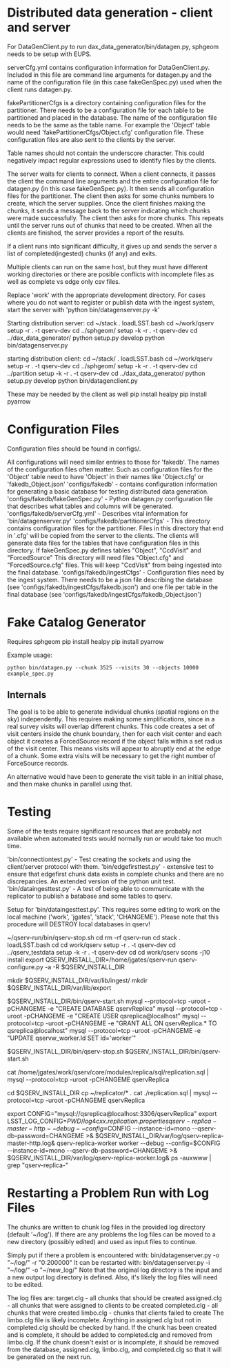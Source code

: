Distributed data generation - client and server
===============================================

For DataGenClient.py to run dax_data_generator/bin/datagen.py, sphgeom needs
to be setup with EUPS.

serverCfg.yml contains configuration information for DataGenClient.py. Included
in this file are command line arguments for datagen.py and the name of the
configuration file (in this case fakeGenSpec.py) used when the client runs
datagen.py.

fakePartitionerCfgs is a directory containing configuration files for the
partitioner. There needs to be a configuration file for each table to be
partitioned and placed in the database. The name of the configuration
file needs to be the same as the table name. For example the
'Object' table would need 'fakePartitionerCfgs/Object.cfg' configuration
file. These configuration files are also sent to the clients by the server.

Table names should not contain the underscore character. This could negatively
impact regular expressions used to identify files by the clients.

The server waits for clients to connect. When a client connects, it passes the
client the command line arguments and the entire configuration file for
datagen.py (in this case fakeGenSpec.py). It then sends all configuration
files for the partitioner. The client then asks for some chunks numbers to
create, which the server supplies. Once the client finishes making the
chunks, it sends a message back to the server indicating which chunks were
made successfully. The client then asks for more chunks. This repeats until
the server runs out of chunks that need to be created.
When all the clients are finished, the server provides a report of the results.

If a client runs into significant difficulty, it gives up and sends the
server a list of completed(ingested) chunks (if any) and exits.

Multiple clients can run on the same host, but they must have different
working directories or there are posible conflicts with incomplete
files as well as complete vs edge only csv files.

Replace 'work' with the appropriate development directory.
For cases where you do not want to register or publish data with
the ingest system, start the server with 'python bin/datagenserver.py -k'

Starting distribution server:
  cd ~/stack
  . loadLSST.bash
  cd ~/work/qserv
  setup -r . -t qserv-dev
  cd ../sphgeom/
  setup -k -r . -t qserv-dev
  cd ../dax_data_generator/
  python setup.py develop
  python bin/datagenserver.py

starting distribution client:
  cd ~/stack/
  . loadLSST.bash
  cd ~/work/qserv
  setup -r . -t qserv-dev
  cd ../sphgeom/
  setup -k -r . -t qserv-dev
  cd ../partition
  setup -k -r . -t qserv-dev
  cd ../dax_data_generator/
  python setup.py develop
  python bin/datagenclient.py


These may be needed by the client as well
pip install healpy
pip install pyarrow



Configuration Files
===================
Configuration files should be found in configs/.

All configurations will need similar entries to those for 'fakedb'.
The names of the configuration files often matter. Such as configuration
files for the 'Object' table need to have 'Object' in their names like
'Object.cfg' or 'fakedb_Object.json'
'configs/fakedb' - contains configuration information for generating
    a basic database for testing distributed data generation.
'configs/fakedb/fakeGenSpec.py' - Python datagen.py configuration file
    that describes what tables and columns will be generated.
'configs/fakedb/serverCfg.yml' - Describes vital information for
    'bin/datagenserver.py'
'configs/fakedb/partitionerCfgs' - This directory contains configuration
    files for the partitioner. Files in this directory that end in '.cfg'
    will be copied from the server to the clients. The clients will
    generate data files for the tables that have configuration files in this
    directory.
    If fakeGenSpec.py defines tables "Object", "CcdVisit" and "ForcedSource"
    This directory will need  files "Object.cfg" and "ForcedSource.cfg"
    files. This will keep "CcdVisit" from being ingested into the
    final database.
'configs/fakedb/ingestCfgs' - Configuration files need by the ingest system.
    There needs to be a json file describing the database (see
    'configs/fakedb/ingestCfgs/fakedb.json') and one file per table in the
    final database (see 'configs/fakedb/ingestCfgs/fakedb_Object.json')



Fake Catalog Generator
======================


Requires sphgeom
pip install healpy
pip install pyarrow

Example usage:
```
python bin/datagen.py --chunk 3525 --visits 30 --objects 10000 example_spec.py
```


Internals
---------

The goal is to be able to generate individual chunks (spatial regions on the sky) independently.
This requires making some simplifications, since in a real survey visits will overlap different
chunks. This code creates a set of visit centers inside the chunk boundary, then for each visit
center and each object it creates a ForcedSource record if the object falls within a set radius of
the visit center. This means visits will appear to abruptly end at the edge of a chunk. Some
extra visits will be necessary to get the right number of ForceSource records.

An alternative would have been to generate the visit table in an initial phase, and then make chunks
in parallel using that.



Testing
=======
Some of the tests require significant resources that are probably not available
when automated tests would normally run or would take too much time.

'bin/connectiontest.py' - Test creating the sockets and using the client/server
    protocol with them.
'bin/edgefirsttest.py' - extensive test to ensure that edgefirst chunk data
    exists in complete chunks and there are no discrepancies. An extended
    version of the python unit test.
'bin/dataingesttest.py' - A test of being able to communicate with the
    replicator to publish a batabase and some tables to qserv.

Setup for 'bin/dataingesttest.py'. This requires some editing to work on the
local machine ('work', 'jgates', 'stack', 'CHANGEME'). Please note that
this procedure will DESTROY local databases in qserv!

~/qserv-run/bin/qserv-stop.sh
cd
rm -rf qserv-run
cd stack
. loadLSST.bash
cd
cd work/qserv
setup -r . -t qserv-dev
cd ../qserv_testdata
setup -k -r . -t qserv-dev
cd
cd work/qserv
scons -j10 install
export QSERV_INSTALL_DIR=/home/jgates/qserv-run
qserv-configure.py -a -R $QSERV_INSTALL_DIR

mkdir $QSERV_INSTALL_DIR/var/lib/ingest/
mkdir $QSERV_INSTALL_DIR/var/lib/export

$QSERV_INSTALL_DIR/bin/qserv-start.sh
mysql --protocol=tcp -uroot -pCHANGEME -e "CREATE DATABASE qservReplica"
mysql --protocol=tcp -uroot -pCHANGEME -e "CREATE USER qsreplica@localhost"
mysql --protocol=tcp -uroot -pCHANGEME -e "GRANT ALL ON qservReplica.* TO  qsreplica@localhost"
mysql --protocol=tcp -uroot -pCHANGEME -e "UPDATE qservw_worker.Id SET id='worker'"

$QSERV_INSTALL_DIR/bin/qserv-stop.sh
$QSERV_INSTALL_DIR/bin/qserv-start.sh

cat /home/jgates/work/qserv/core/modules/replica/sql/replication.sql | mysql --protocol=tcp -uroot -pCHANGEME qservReplica

cd $QSERV_INSTALL_DIR
cp ~/replicator/* .
cat ./replication.sql | mysql --protocol=tcp -uroot -pCHANGEME qservReplica

export CONFIG="mysql://qsreplica@localhost:3306/qservReplica"
export LSST_LOG_CONFIG=$PWD/log4cxx.replication.properties
qserv-replica-master-http --debug --config=$CONFIG --instance-id=mono --qserv-db-password=CHANGEME >& $QSERV_INSTALL_DIR/var/log/qserv-replica-master-http.log&
qserv-replica-worker worker --debug --config=$CONFIG --instance-id=mono --qserv-db-password=CHANGEME >& $QSERV_INSTALL_DIR/var/log/qserv-replica-worker.log&
ps -auxwww | grep "qserv-replica-"


Restarting a Problem Run with Log Files
=======================================
The chunks are written to chunk log files in the provided log directory
(default '~/log').
If there are any problems the log files can be moved to a new
directory (possibly edited) and used as input files to continue.

Simply put if there a problem is encountered with:
  bin/datagenserver.py -o "~/log/" -r "0:200000"
It can be restarted with:
  bin/datagenserver.py -i "~/log/" -o "~/new_log/"
Note that the original log directory is the input and a new output log
directory is defined. Also, it's likely the log files will need to be
edited.

The log files are:
    target.clg - all chunks that should be created
    assigned.clg - all chunks that were assigned to clients to be created
    completed.clg - all chunks that were created
    limbo.clg - chunks that clients failed to create
The limbo.clg file is likely incomplete. Anything in assigned.clg but not in
completed.clg should be checked by hand. If the chunk has been created and is
complete, it should be added to completed.clg and removed from limbo.clg.
If the chunk doesn't exist or is incomplete, it should be removed from the
database, assigned.clg, limbo.clg, and completed.clg so that it will be
generated on the next run.